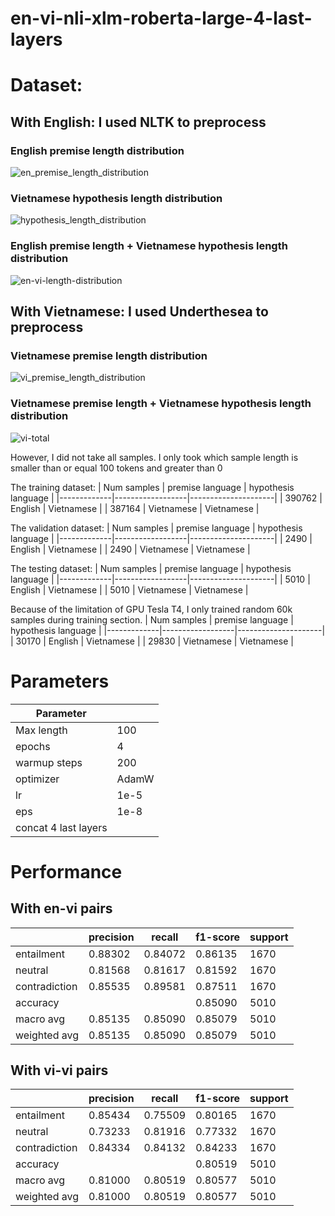 # en-vi-nli-xlm-roberta-large-4-last-layers

# Dataset:
## With English: I used NLTK to preprocess

### English premise length distribution
![en_premise_length_distribution](https://user-images.githubusercontent.com/101851984/172543158-8978be27-86ad-4990-9e09-fd21371d8cda.png)
### Vietnamese hypothesis length distribution
![hypothesis_length_distribution](https://user-images.githubusercontent.com/101851984/172543638-f1ccc80e-d908-428e-8c79-8256a86f07f0.png)
### English premise length + Vietnamese hypothesis length distribution
![en-vi-length-distribution](https://user-images.githubusercontent.com/101851984/172543744-ff236083-4bca-46d0-895c-b4d9842226c9.png)

## With Vietnamese: I used Underthesea to preprocess
### Vietnamese premise length distribution
![vi_premise_length_distribution](https://user-images.githubusercontent.com/101851984/172543957-3ca3a7ee-92d8-4707-b12f-7a90374d8ea9.png)
### Vietnamese premise length + Vietnamese hypothesis length distribution
![vi-total](https://user-images.githubusercontent.com/101851984/172544045-88e7a7ce-ab21-4225-88a5-21b9ac4ef8c4.png)

However, I did not take all samples. I only took which sample length is smaller than or equal 100 tokens and greater than 0

The training dataset:
| Num samples | premise language | hypothesis language |
|-------------|------------------|---------------------|
| 390762      | English          | Vietnamese          |
| 387164      | Vietnamese       | Vietnamese          |

The validation dataset:
| Num samples | premise language | hypothesis language |
|-------------|------------------|---------------------|
| 2490        | English          | Vietnamese          |
| 2490        | Vietnamese       | Vietnamese          |

The testing dataset:
| Num samples | premise language | hypothesis language |
|-------------|------------------|---------------------|
| 5010        | English          | Vietnamese          |
| 5010        | Vietnamese       | Vietnamese          |

Because of the limitation of GPU Tesla T4, I only trained random 60k samples during training section.
| Num samples | premise language | hypothesis language |
|-------------|------------------|---------------------|
| 30170       | English          | Vietnamese          |
| 29830       | Vietnamese       | Vietnamese          |

# Parameters

| Parameter               |                        |
|-------------------------|------------------------|
| Max length              | 100                    |
| epochs                  | 4                      |
| warmup steps            | 200                    |
| optimizer               | AdamW                  |
| lr                      | 1e-5                   |
| eps                     | 1e-8                   |
| concat 4 last layers                             |

# Performance
## With en-vi pairs
|              | precision | recall   | f1-score | support |
|--------------|-----------|----------|----------|---------|
| entailment   | 0.88302   | 0.84072  | 0.86135  | 1670    |
| neutral      | 0.81568   | 0.81617  | 0.81592  | 1670    |
| contradiction| 0.85535   | 0.89581  | 0.87511  | 1670    |
| accuracy     |           |          | 0.85090  | 5010    |
| macro avg    | 0.85135   | 0.85090  | 0.85079  | 5010    |
| weighted avg | 0.85135   | 0.85090  | 0.85079  | 5010    |

## With vi-vi pairs
|              | precision | recall   | f1-score | support |
|--------------|-----------|----------|----------|---------|
| entailment   | 0.85434   | 0.75509  | 0.80165  | 1670    |
| neutral      | 0.73233   | 0.81916  | 0.77332  | 1670    |
| contradiction| 0.84334   | 0.84132  | 0.84233  | 1670    |
| accuracy     |           |          | 0.80519  | 5010    |
| macro avg    | 0.81000   | 0.80519  | 0.80577  | 5010    |
| weighted avg | 0.81000   | 0.80519  | 0.80577  | 5010    |

